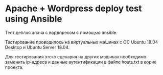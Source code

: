 # Apache + Wordpress deploy test using Ansible

Тест деплоя апача с вордпресом с помощью ansible.

Тестирование проводилось на виртуальных машинах с ОС Ubuntu 18.04 Desktop и Ubuntu Server 18.04.

Для тестирования этого сценария на других машинах необходимо заменить ip-адреса и данные аутентификации в файле hosts.txt в корне проекта.
